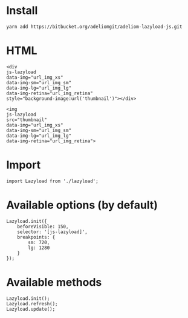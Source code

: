 # Install
```
yarn add https://bitbucket.org/adeliomgit/adeliom-lazyload-js.git
```

# HTML

```
<div
js-lazyload
data-img="url_img_xs"
data-img-sm="url_img_sm"
data-img-lg="url_img_lg"
data-img-retina="url_img_retina"
style="background-image:url('thumbnail')"></div>

<img
js-lazyload
src="thumbnail"
data-img="url_img_xs"
data-img-sm="url_img_sm"
data-img-lg="url_img_lg"
data-img-retina="url_img_retina">
```

# Import
```
import Lazyload from './lazyload';
```

# Available options (by default)

```
Lazyload.init({
    beforeVisible: 150,
    selector: '[js-lazyload]',
    breakpoints: {
        sm: 720,
        lg: 1280
    }
});
```

# Available methods

```
Lazyload.init();
Lazyload.refresh();
Lazyload.update();
```